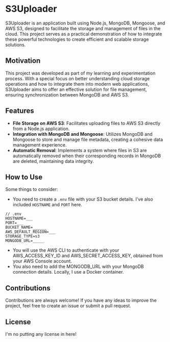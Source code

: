 # S3Uploader

S3Uploader is an application built using Node.js, MongoDB, Mongoose, and AWS S3, designed to facilitate the storage and management of files in the cloud. This project serves as a practical demonstration of how to integrate these powerful technologies to create efficient and scalable storage solutions.

## Motivation

This project was developed as part of my learning and experimentation process. With a special focus on better understanding cloud storage operations and how to integrate them into modern web applications, S3Uploader aims to offer an effective solution for file management, ensuring synchronization between MongoDB and AWS S3.

## Features

- **File Storage on AWS S3**: Facilitates uploading files to AWS S3 directly from a Node.js application.
- **Integration with MongoDB and Mongoose**: Utilizes MongoDB and Mongoose to store and manage file metadata, creating a cohesive data management experience.
- **Automatic Removal**: Implements a system where files in S3 are automatically removed when their corresponding records in MongoDB are deleted, maintaining data integrity.

## How to Use

Some things to consider:

- You need to create a `.env` file with your S3 bucket details. I've also included `HOSTNAME` and `PORT` here.

```env
// .env
HOSTNAME=___
PORT=___
BUCKET_NAME=______
AWS_DEFAULT_REGION=___
STORAGE_TYPE=s3
MONGODB_URL=_____
```

- You will use the AWS CLI to authenticate with your AWS_ACCESS_KEY_ID and AWS_SECRET_ACCESS_KEY, obtained from your AWS Console account.
- You also need to add the MONGODB_URL with your MongoDB connection details. Locally, I use a Docker container.

## Contributions

Contributions are always welcome! If you have any ideas to improve the project, feel free to create an issue or submit a pull request.

## License

I'm no putting any license in here!
